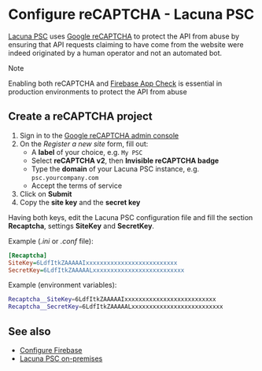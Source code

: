 ﻿# Configure reCAPTCHA - Lacuna PSC

[Lacuna PSC](../index.md) uses [Google reCAPTCHA](https://developers.google.com/recaptcha) to protect the API from abuse by ensuring that API requests
claiming to have come from the website were indeed originated by a human operator and not an automated bot.

> [!NOTE]
> Enabling both reCAPTCHA and [Firebase App Check](configure-firebase.md) is essential in production environments to protect the API from abuse

## Create a reCAPTCHA project

1. Sign in to the [Google reCAPTCHA admin console](https://www.google.com/recaptcha/admin)
1. On the *Register a new site* form, fill out:
   * A **label** of your choice, e.g. `My PSC`
   * Select **reCAPTCHA v2**, then **Invisible reCAPTCHA badge**
   * Type the **domain** of your Lacuna PSC instance, e.g. `psc.yourcompany.com`
   * Accept the terms of service
1. Click on **Submit**
1. Copy the **site key** and the **secret key**

Having both keys, edit the Lacuna PSC configuration file and fill the section **Recaptcha**, settings **SiteKey** and **SecretKey**.

Example (*.ini* or *.conf* file):

```ini
[Recaptcha]
SiteKey=6LdfItkZAAAAAIxxxxxxxxxxxxxxxxxxxxxxxxxx
SecretKey=6LdfItkZAAAAALxxxxxxxxxxxxxxxxxxxxxxxxxx
```

Example (environment variables):

```sh
Recaptcha__SiteKey=6LdfItkZAAAAAIxxxxxxxxxxxxxxxxxxxxxxxxxx
Recaptcha__SecretKey=6LdfItkZAAAAALxxxxxxxxxxxxxxxxxxxxxxxxxx
```

## See also

* [Configure Firebase](configure-firebase.md)
* [Lacuna PSC on-premises](index.md)
